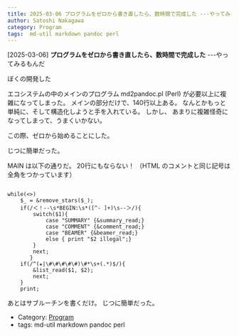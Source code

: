 ```yaml
---
title: 2025-03-06 プログラムをゼロから書き直したら、数時間で完成した ---やってみるもんだ
author: Satoshi Nakagawa
category: Program
tags:  md-util markdown pandoc perl
---
```


[2025-03-06] **プログラムをゼロから書き直したら、数時間で完成した**  ---やってみるもんだ

 ぼくの開発した

エコシステムの中のメインのプログラム md2pandoc.pl (Perl)
が必要以上に複雑になってしまった。
メインの部分だけで、140行以上ある。
なんとかもっと単純に、そして構造化しようと手を入れている。
しかし、
あまりに複雑怪奇になってしまって、うまくいかない。

 この際、ゼロから始めることにした。

 じつに簡単だった。

 MAIN は以下の通りだ。
20行にもならない！
（HTML のコメントと同じ記号は全角をつかっています）

```

while(<>)
    $_ = &remove_stars($_);
    if(/＜！--\s*BEGIN:\s*([^- ]+)\s--＞/){
        switch($1){
            case "SUMMARY" {&summary_read;}
            case "COMMENT" {&comment_read;}
            case "BEAMER" {&beamer_read;}
            else { print "$2 illegal";}
        }
        next;
       }
    if(/^(★|\#\#\#\#\#)\#*\s+(.*)$/){
        &list_read($1, $2);
        next;
    }
    print;

```

 あとはサブルーチンを書くだけ。
じつに簡単だった。

- Category: [Program](https://merapano.github.io/categories.html#Program)
- tags:  md-util markdown pandoc perl
